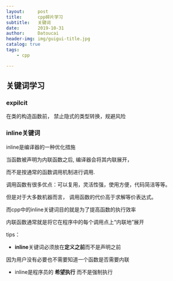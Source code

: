 ```yaml
---
layout:     post
title:      cpp碎片学习
subtitle:   关键词
date:       2019-10-31
author:     Datoucai
header-img: img/guigui-title.jpg
catalog: true
tags:
    - cpp

---
```


## 关键词学习

### expilcit
在类的构造函数前， 禁止隐式的类型转换，规避风险

### inline关键词

inline是编译器的一种优化措施

当函数被声明为内联函数之后, 编译器会将其内联展开，

而不是按通常的函数调用机制进行调用.

调用函数有很多优点：可以复用，灵活性强，使用方便，代码简洁等等。

但是对于大多数机器而言， 调用函数的代价高于求解等价表达式。

而cpp中的inline关键词目的就是为了提高函数的执行效率

内联函数通常就是将它在程序中的每个调用点上“内联地”展开

tips：

- **inline**关键词必须放在**定义之前**而不是声明之前

因为用户没有必要也不需要知道一个函数是否需要内联

- inline是程序员的 **希望执行** 而不是强制执行
